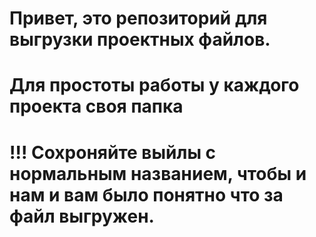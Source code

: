 # Привет, это репозиторий для выгрузки проектных файлов.
# Для простоты работы у каждого проекта своя папка
# !!! Сохроняйте выйлы с нормальным названием, чтобы и нам и вам было понятно что за файл выгружен.
